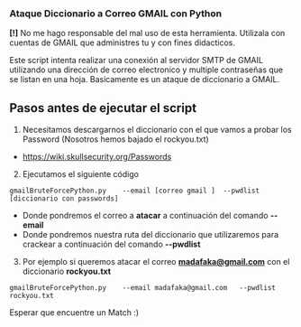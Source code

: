 ### Ataque Diccionario a Correo GMAIL con Python  

**[!]** No me hago responsable del mal uso de esta herramienta. Utilizala con cuentas de GMAIL que administres tu y con fines didacticos.

Este script intenta realizar una conexión al servidor SMTP de GMAIL utilizando una dirección de correo electronico y multiple contraseñas que se listan en una hoja.
Basicamente es un ataque de diccionario a GMAIL.

## Pasos antes de ejecutar el script

1. Necesitamos descargarnos el diccionario con el que vamos a probar los Password  (Nosotros hemos bajado el rockyou.txt)
  - https://wiki.skullsecurity.org/Passwords 
2. Ejecutamos el siguiente código 
```
gmailBruteForcePython.py 	--email [correo gmail ]	 --pwdlist [diccionario con passwords]
```
- Donde pondremos el correo a **atacar** a continuación del comando **--email**
- Donde pondremos nuestra ruta del diccionario que utilizaremos para crackear a continuación del comando **--pwdlist**
3. Por ejemplo si queremos atacar el correo **madafaka@gmail.com**  con el diccionario **rockyou.txt**
```
gmailBruteForcePython.py  	--email madafaka@gmail.com	 --pwdlist rockyou.txt
```
Esperar que encuentre un Match :)


